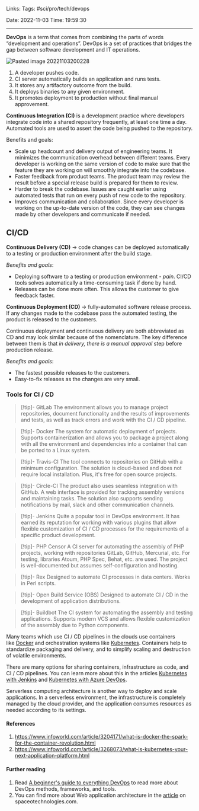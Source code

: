 
Links:
Tags: #sci/pro/tech/devops

Date: 2022-11-03
Time: 19:59:30
____

**DevOps** is a term that comes from combining the parts of words “development and operations”. DevOps is a set of practices that bridges the gap between software development and IT operations.

![Pasted image 20221103200228](../../../300%20Utils/305%20Attachments/Pasted%20image%2020221103200228.png)

1. A developer pushes code.
2. CI server automatically builds an application and runs tests.
3. It stores any artifactory outcome from the build.
4. It deploys binaries to any given environment.
5. It promotes deployment to production without final manual approvement.

**Continuous Integration (CI)** is a development practice where developers integrate code into a shared repository frequently, at least one time a day. Automated tools are used to assert the code being pushed to the repository.

Benefits and goals:

-   Scale up headcount and delivery output of engineering teams. It minimizes the communication overhead between different teams. Every developer is working on the same version of code to make sure that the feature they are working on will smoothly integrate into the codebase.
-   Faster feedback from product teams. The product team may review the result before a special release build is prepared for them to review.
-   Harder to break the codebase. Issues are caught earlier using automated tests that run on every push of new code to the repository.
-   Improves communication and collaboration. Since every developer is working on the up-to-date version of the code, they can see changes made by other developers and communicate if needed.

## CI/CD

**Continuous Delivery (CD)** -> code changes can be deployed automatically to a testing or production environment after the build stage.

*Benefits and goals*:
- Deploying software to a testing or production environment - *pain*. CI/CD tools solves automatically a time-consuming task if done by hand.
- Releases can be done more often. This allows the customer to give feedback faster.

**Continuous Deployment (CD)** -> fully-automated software release process. If any changes made to the codebase pass the automated testing, the product is released to the customers.

Continuous deployment and continuous delivery are both abbreviated as CD and may look similar because of the nomenclature. The key difference between them is that *in delivery, there is a manual approval* step before production release.

*Benefits and goals*:
- The fastest possible releases to the customers.
- Easy-to-fix releases as the changes are very small.

### Tools for CI / CD

>[!tip]- GitLab
> The environment allows you to manage project repositories, document functionality and the results of improvements and tests, as well as track errors and work with the CI / CD pipeline.

>[!tip]- Docker
> The system for automatic deployment of projects. Supports containerization and allows you to package a project along with all the environment and dependencies into a container that can be ported to a Linux system.

>[!tip]- Travis-CI
> The tool connects to repositories on GitHub with a minimum configuration. The solution is cloud-based and does not require local installation. Plus, it's free for open source projects.

>[!tip]- Circle-CI
The product also uses seamless integration with GitHub. A web interface is provided for tracking assembly versions and maintaining tasks. The solution also supports sending notifications by mail, slack and other communication channels.

>[!tip]- Jenkins
> Quite a popular tool in DevOps environment. It has earned its reputation for working with various plugins that allow flexible customization of CI / CD processes for the requirements of a specific product development.

>[!tip]- PHP Censor
> A CI server for automating the assembly of PHP projects, working with repositories GitLab, GitHub, Mercurial, etc. For testing, libraries Atoum, PHP Spec, Behat, etc. are used. The project is well-documented but assumes self-configuration and hosting.

>[!tip]- Rex
> Designed to automate CI processes in data centers. Works in Perl scripts.

>[!tip]- Open Build Service (OBS)
> Designed to automate CI / CD in the development of application distributions.

>[!tip]- Buildbot
> The CI system for automating the assembly and testing applications. Supports modern VCS and allows flexible customization of the assembly due to Python components.


Many teams which use CI / CD pipelines in the clouds use containers like [Docker](../../../003%20Media/Docker.md) and orchestration systems like [Kubernetes](Kubernetes). Containers help to standardize packaging and delivery, and to simplify scaling and destruction of volatile environments.

There are many options for sharing containers, infrastructure as code, and CI / CD pipelines. You can learn more about this in the articles [Kubernetes with Jenkins](https://medium.com/containerum/configuring-ci-cd-on-kubernetes-with-jenkins-89eab7234270) and [Kubernetes with Azure DevOps](https://cloudblogs.microsoft.com/opensource/2018/11/27/tutorial-azure-devops-setup-cicd-pipeline-kubernetes-docker-helm/).

Serverless computing architecture is another way to deploy and scale applications. In a serverless environment, the infrastructure is completely managed by the cloud provider, and the application consumes resources as needed according to its settings.

#### References
1. https://www.infoworld.com/article/3204171/what-is-docker-the-spark-for-the-container-revolution.html
2. https://www.infoworld.com/article/3268073/what-is-kubernetes-your-next-application-platform.html

#### Further reading
1.  Read [A beginner's guide to everything DevOps](https://opensource.com/article/20/2/devops-beginners) to read more about DevOps methods, frameworks, and tools.
2. You can find more about Web application architecture in the [article](https://www.spaceotechnologies.com/web-application-architecture/) on spaceotechnologies.com.